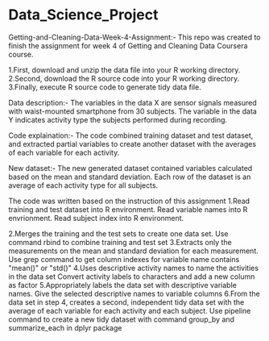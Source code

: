 # Data_Science_Project
Getting-and-Cleaning-Data-Week-4-Assignment:-
This repo was created to finish the assignment for week 4 of Getting and Cleaning Data Coursera course.

1.First, download and unzip the data file into your R working directory.
2.Second, download the R source code into your R working directory.
3.Finally, execute R source code to generate tidy data file.

Data description:-
The variables in the data X are sensor signals measured with waist-mounted smartphone from 30 subjects. The variable in the data Y indicates activity type the subjects performed during recording.


Code explaination:-
The code combined training dataset and test dataset, and extracted partial variables to create another dataset with the averages of each variable for each activity.

New dataset:-
The new generated dataset contained variables calculated based on the mean and standard deviation. Each row of the dataset is an average of each activity type for all subjects.

The code was written based on the instruction of this assignment
1.Read training and test dataset into R environment. Read variable names into R envrionment. Read subject index into R environment.

2.Merges the training and the test sets to create one data set. Use command rbind to combine training and test set
3.Extracts only the measurements on the mean and standard deviation for each measurement. Use grep command to get column indexes for variable name contains "mean()" or "std()"
4.Uses descriptive activity names to name the activities in the data set Convert activity labels to characters and add a new column as factor
5.Appropriately labels the data set with descriptive variable names. Give the selected descriptive names to variable columns
6.From the data set in step 4, creates a second, independent tidy data set with the average of each variable for each activity and each subject. Use pipeline command to create a new tidy dataset with command group_by and summarize_each in dplyr package
